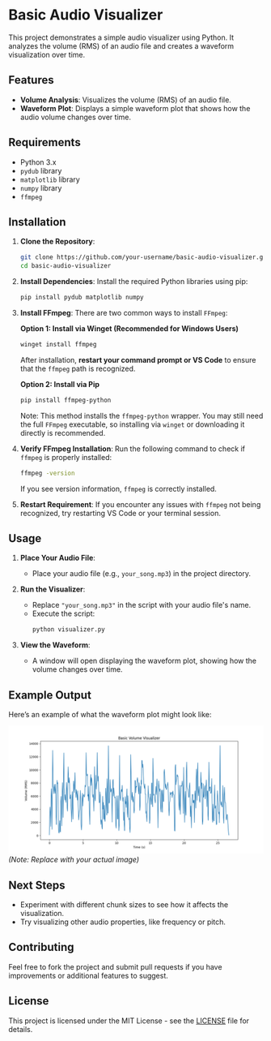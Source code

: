 # Basic Audio Visualizer

This project demonstrates a simple audio visualizer using Python. It analyzes the volume (RMS) of an audio file and creates a waveform visualization over time.

## Features

- **Volume Analysis**: Visualizes the volume (RMS) of an audio file.
- **Waveform Plot**: Displays a simple waveform plot that shows how the audio volume changes over time.

## Requirements

- Python 3.x
- `pydub` library
- `matplotlib` library
- `numpy` library
- `ffmpeg`

## Installation

1. **Clone the Repository**:
   ```bash
   git clone https://github.com/your-username/basic-audio-visualizer.git
   cd basic-audio-visualizer
   ```

2. **Install Dependencies**:
   Install the required Python libraries using pip:
   ```bash
   pip install pydub matplotlib numpy
   ```

3. **Install FFmpeg**:
   There are two common ways to install `FFmpeg`:

   **Option 1: Install via Winget (Recommended for Windows Users)**
   ```bash
   winget install ffmpeg
   ```
   After installation, **restart your command prompt or VS Code** to ensure that the `ffmpeg` path is recognized.

   **Option 2: Install via Pip**
   ```bash
   pip install ffmpeg-python
   ```
   Note: This method installs the `ffmpeg-python` wrapper. You may still need the full `FFmpeg` executable, so installing via `winget` or downloading it directly is recommended.

4. **Verify FFmpeg Installation**:
   Run the following command to check if `ffmpeg` is properly installed:
   ```bash
   ffmpeg -version
   ```
   If you see version information, `ffmpeg` is correctly installed.

5. **Restart Requirement**:
   If you encounter any issues with `ffmpeg` not being recognized, try restarting VS Code or your terminal session.

## Usage

1. **Place Your Audio File**:
   - Place your audio file (e.g., `your_song.mp3`) in the project directory.

2. **Run the Visualizer**:
   - Replace `"your_song.mp3"` in the script with your audio file's name.
   - Execute the script:
     ```bash
     python visualizer.py
     ```

3. **View the Waveform**:
   - A window will open displaying the waveform plot, showing how the volume changes over time.

## Example Output

Here’s an example of what the waveform plot might look like:

![Waveform Example](example_waveform.png) *(Note: Replace with your actual image)*

## Next Steps

- Experiment with different chunk sizes to see how it affects the visualization.
- Try visualizing other audio properties, like frequency or pitch.

## Contributing

Feel free to fork the project and submit pull requests if you have improvements or additional features to suggest.

## License

This project is licensed under the MIT License - see the [LICENSE](LICENSE) file for details.
